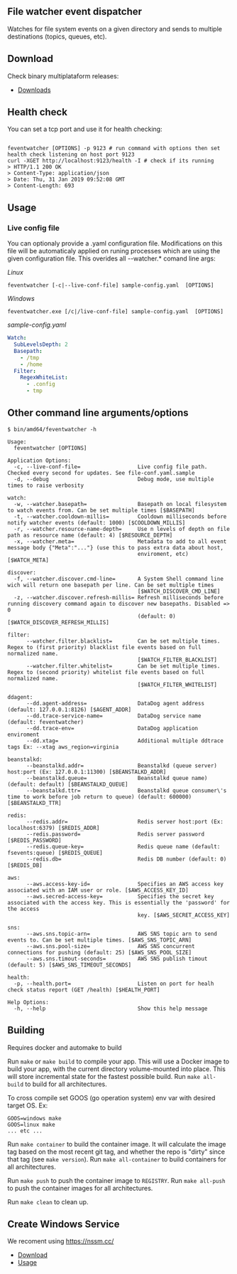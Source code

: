 ## File watcher event dispatcher

Watches for file system events on a given directory and sends to multiple destinations (topics, queues, etc).

## Download

Check binary multiplataform releases:
   - [Downloads](https://github.com/gmrodrigues/feventwatcher/releases)

## Health check

You can set a tcp port and use it for health checking:

```Shell

feventwatcher [OPTIONS] -p 9123 # run command with options then set health check listening on host port 9123
curl -XGET http://localhost:9123/health -I # check if its running
> HTTP/1.1 200 OK
> Content-Type: application/json
> Date: Thu, 31 Jan 2019 09:52:08 GMT
> Content-Length: 693
```

## Usage

### Live config file

You can optionaly provide a .yaml configuration file. Modifications on this file will be automaticaly applied on runing processes which are using the given configuration file. This overides all --watcher.* comand line args:

*Linux*
```Shell
feventwatcher [-c|--live-conf-file] sample-config.yaml  [OPTIONS]
```

*Windows*
```Shell
feventwatcher.exe [/c|/live-conf-file] sample-config.yaml  [OPTIONS]
```

*sample-config.yaml*
```Yaml
Watch:
  SubLevelsDepth: 2
  Basepath:
    - /tmp
    - /home
  Filter:
    RegexWhiteList:
      - .config
      - tmp
```

## Other command line arguments/options

```Shell
$ bin/amd64/feventwatcher -h

Usage:
  feventwatcher [OPTIONS]

Application Options:
  -c, --live-conf-file=                  Live config file path. Checked every second for updates. See file-conf.yaml.sample
  -d, --debug                            Debug mode, use multiple times to raise verbosity

watch:
  -w, --watcher.basepath=                Basepath on local filesystem to watch events from. Can be set multiple times [$BASEPATH]
  -t, --watcher.cooldown-millis=         Cooldown milliseconds before notify watcher events (default: 1000) [$COOLDOWN_MILLIS]
  -r, --watcher.resource-name-depth=     Use n levels of depth on file path as resource name (default: 4) [$RESOURCE_DEPTH]
  -x, --watcher.meta=                    Metadata to add to all event message body {"Meta":"..."} (use this to pass extra data about host,
                                         enviroment, etc) [$WATCH_META]

discover:
  -f, --watcher.discover.cmd-line=       A System Shell command line wich will return one basepath per line. Can be set multiple times
                                         [$WATCH_DISCOVER_CMD_LINE]
  -z, --watcher.discover.refresh-millis= Refresh milliseconds before running discovery command again to discover new basepaths. Disabled => 0
                                         (default: 0) [$WATCH_DISCOVER_REFRESH_MILLIS]

filter:
      --watcher.filter.blacklist=        Can be set multiple times. Regex to (first priority) blacklist file events based on full normalized name.
                                         [$WATCH_FILTER_BLACKLIST]
      --watcher.filter.whitelist=        Can be set multiple times. Regex to (second priority) whitelist file events based on full normalized name.
                                         [$WATCH_FILTER_WHITELIST]

ddagent:
      --dd.agent-address=                DataDog agent address (default: 127.0.0.1:8126) [$AGENT_ADDR]
      --dd.trace-service-name=           DataDog service name (default: feventwatcher)
      --dd.trace-env=                    DataDog application enviroment
      --dd.xtag=                         Additional multiple ddtrace tags Ex: --xtag aws_region=virginia

beanstalkd:
      --beanstalkd.addr=                 Beanstalkd (queue server) host:port (Ex: 127.0.0.1:11300) [$BEANSTALKD_ADDR]
      --beanstalkd.queue=                Beanstalkd queue name) (default: default) [$BEANSTALKD_QUEUE]
      --beanstalkd.ttr=                  Beanstalkd queue consumer\'s time to work before job return to queue) (default: 600000) [$BEANSTALKD_TTR]

redis:
      --redis.addr=                      Redis server host:port (Ex: localhost:6379) [$REDIS_ADDR]
      --redis.password=                  Redis server password [$REDIS_PASSWORD]
      --redis.queue-key=                 Redis queue name (default: fsevents:queue) [$REDIS_QUEUE]
      --redis.db=                        Redis DB number (default: 0) [$REDIS_DB]

aws:
      --aws.access-key-id=               Specifies an AWS access key associated with an IAM user or role. [$AWS_ACCESS_KEY_ID]
      --aws.secred-access-key=           Specifies the secret key associated with the access key. This is essentially the 'password' for the access
                                         key. [$AWS_SECRET_ACCESS_KEY]

sns:
      --aws.sns.topic-arn=               AWS SNS topic arn to send events to. Can be set multiple times. [$AWS_SNS_TOPIC_ARN]
      --aws.sns.pool-size=               AWS SNS concurrent connections for pushing (default: 25) [$AWS_SNS_POOL_SIZE]
      --aws.sns.timout-seconds=          AWS SNS publish timout (default: 5) [$AWS_SNS_TIMEOUT_SECONDS]

health:
  -p, --health.port=                     Listen on port for healh check status report (GET /health) [$HEALTH_PORT]

Help Options:
  -h, --help                             Show this help message
```

## Building

Requires docker and automake to build

Run `make` or `make build` to compile your app.  This will use a Docker image
to build your app, with the current directory volume-mounted into place.  This
will store incremental state for the fastest possible build.  Run `make
all-build` to build for all architectures.

To cross compile set GOOS (go operation system) env var with desired target OS. Ex:
```Shell
GOOS=windows make
GOOS=linux make
... etc ...
```

Run `make container` to build the container image.  It will calculate the image
tag based on the most recent git tag, and whether the repo is "dirty" since
that tag (see `make version`).  Run `make all-container` to build containers
for all architectures.

Run `make push` to push the container image to `REGISTRY`.  Run `make all-push`
to push the container images for all architectures.

Run `make clean` to clean up.

## Create Windows Service

We recoment using https://nssm.cc/
 - [Download](https://nssm.cc/download)
 - [Usage](https://nssm.cc/usage)
